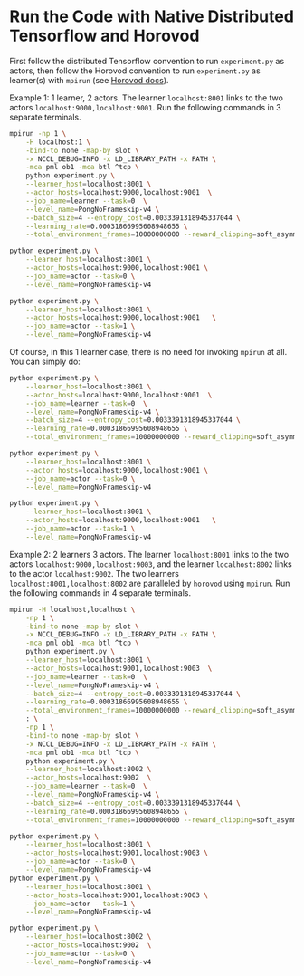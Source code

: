 # Run the Code with Native Distributed Tensorflow and Horovod
First follow the distributed Tensorflow convention to run `experiment.py` as actors,
then follow the Horovod convention to run `experiment.py` as learner(s) with 
`mpirun` (see [Horovod docs](https://github.com/uber/horovod#usage)). 

Example 1: 1 learner, 2 actors.
The learner `localhost:8001` links to the two actors `localhost:9000,localhost:9001`.
Run the following commands in 3 separate terminals.
```bash
mpirun -np 1 \
    -H localhost:1 \
    -bind-to none -map-by slot \
    -x NCCL_DEBUG=INFO -x LD_LIBRARY_PATH -x PATH \
    -mca pml ob1 -mca btl ^tcp \
    python experiment.py \
    --learner_host=localhost:8001 \
    --actor_hosts=localhost:9000,localhost:9001  \
    --job_name=learner --task=0  \
    --level_name=PongNoFrameskip-v4 \
    --batch_size=4 --entropy_cost=0.0033391318945337044 \
    --learning_rate=0.00031866995608948655 \
    --total_environment_frames=10000000000 --reward_clipping=soft_asymmetric

python experiment.py \
    --learner_host=localhost:8001 \
    --actor_hosts=localhost:9000,localhost:9001 \
    --job_name=actor --task=0 \
    --level_name=PongNoFrameskip-v4

python experiment.py \
    --learner_host=localhost:8001 \
    --actor_hosts=localhost:9000,localhost:9001   \
    --job_name=actor --task=1 \
    --level_name=PongNoFrameskip-v4
```

Of course, in this 1 learner case, there is no need for invoking `mpirun` at all.
You can simply do:
```bash
python experiment.py \
    --learner_host=localhost:8001 \
    --actor_hosts=localhost:9000,localhost:9001  \
    --job_name=learner --task=0  \
    --level_name=PongNoFrameskip-v4 \
    --batch_size=4 --entropy_cost=0.0033391318945337044 \
    --learning_rate=0.00031866995608948655 \
    --total_environment_frames=10000000000 --reward_clipping=soft_asymmetric

python experiment.py \
    --learner_host=localhost:8001 \
    --actor_hosts=localhost:9000,localhost:9001 \
    --job_name=actor --task=0 \
    --level_name=PongNoFrameskip-v4

python experiment.py \
    --learner_host=localhost:8001 \
    --actor_hosts=localhost:9000,localhost:9001   \
    --job_name=actor --task=1 \
    --level_name=PongNoFrameskip-v4
```

Example 2:  2 learners 3 actors.
The learner `localhost:8001` links to the two actors `localhost:9000,localhost:9003`,
and the learner `localhost:8002` links to the actor `localhost:9002`.
The two learners `localhost:8001,localhost:8002` are paralleled by `horovod` using 
`mpirun`.
Run the following commands in 4 separate terminals.
```bash
mpirun -H localhost,localhost \
    -np 1 \
    -bind-to none -map-by slot \
    -x NCCL_DEBUG=INFO -x LD_LIBRARY_PATH -x PATH \
    -mca pml ob1 -mca btl ^tcp \
    python experiment.py \
    --learner_host=localhost:8001 \
    --actor_hosts=localhost:9001,localhost:9003  \
    --job_name=learner --task=0  \
    --level_name=PongNoFrameskip-v4 \
    --batch_size=4 --entropy_cost=0.0033391318945337044 \
    --learning_rate=0.00031866995608948655 \
    --total_environment_frames=10000000000 --reward_clipping=soft_asymmetric \
    : \
    -np 1 \
    -bind-to none -map-by slot \
    -x NCCL_DEBUG=INFO -x LD_LIBRARY_PATH -x PATH \
    -mca pml ob1 -mca btl ^tcp \
    python experiment.py \
    --learner_host=localhost:8002 \
    --actor_hosts=localhost:9002  \
    --job_name=learner --task=0  \
    --level_name=PongNoFrameskip-v4 \
    --batch_size=4 --entropy_cost=0.0033391318945337044 \
    --learning_rate=0.00031866995608948655 \
    --total_environment_frames=10000000000 --reward_clipping=soft_asymmetric

python experiment.py \
    --learner_host=localhost:8001 \
    --actor_hosts=localhost:9001,localhost:9003 \
    --job_name=actor --task=0 \
    --level_name=PongNoFrameskip-v4
python experiment.py \
    --learner_host=localhost:8001 \
    --actor_hosts=localhost:9001,localhost:9003 \
    --job_name=actor --task=1 \
    --level_name=PongNoFrameskip-v4

python experiment.py \
    --learner_host=localhost:8002 \
    --actor_hosts=localhost:9002  \
    --job_name=actor --task=0 \
    --level_name=PongNoFrameskip-v4
```